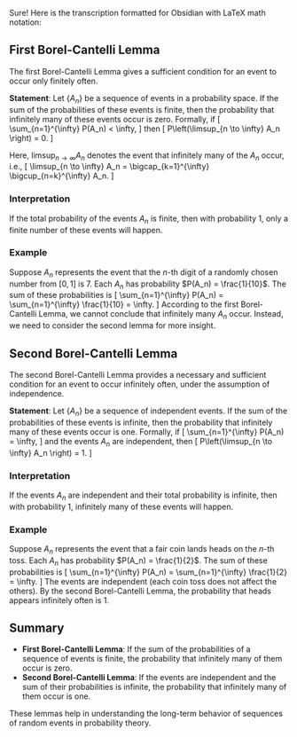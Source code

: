 Sure! Here is the transcription formatted for Obsidian with LaTeX math notation:


## First Borel-Cantelli Lemma

The first Borel-Cantelli Lemma gives a sufficient condition for an event to occur only finitely often.

**Statement**:
Let $\{A_n\}$ be a sequence of events in a probability space. If the sum of the probabilities of these events is finite, then the probability that infinitely many of these events occur is zero. Formally, if
\[ \sum_{n=1}^{\infty} P(A_n) < \infty, \]
then
\[ P\left(\limsup_{n \to \infty} A_n \right) = 0. \]

Here, $\limsup_{n \to \infty} A_n$ denotes the event that infinitely many of the $A_n$ occur, i.e.,
\[ \limsup_{n \to \infty} A_n = \bigcap_{k=1}^{\infty} \bigcup_{n=k}^{\infty} A_n. \]

### Interpretation
If the total probability of the events $A_n$ is finite, then with probability 1, only a finite number of these events will happen.

### Example
Suppose $A_n$ represents the event that the $n$-th digit of a randomly chosen number from $[0, 1]$ is 7. Each $A_n$ has probability $P(A_n) = \frac{1}{10}$. The sum of these probabilities is
\[ \sum_{n=1}^{\infty} P(A_n) = \sum_{n=1}^{\infty} \frac{1}{10} = \infty. \]
According to the first Borel-Cantelli Lemma, we cannot conclude that infinitely many $A_n$ occur. Instead, we need to consider the second lemma for more insight.

## Second Borel-Cantelli Lemma

The second Borel-Cantelli Lemma provides a necessary and sufficient condition for an event to occur infinitely often, under the assumption of independence.

**Statement**:
Let $\{A_n\}$ be a sequence of independent events. If the sum of the probabilities of these events is infinite, then the probability that infinitely many of these events occur is one. Formally, if
\[ \sum_{n=1}^{\infty} P(A_n) = \infty, \]
and the events $A_n$ are independent, then
\[ P\left(\limsup_{n \to \infty} A_n \right) = 1. \]

### Interpretation
If the events $A_n$ are independent and their total probability is infinite, then with probability 1, infinitely many of these events will happen.

### Example
Suppose $A_n$ represents the event that a fair coin lands heads on the $n$-th toss. Each $A_n$ has probability $P(A_n) = \frac{1}{2}$. The sum of these probabilities is
\[ \sum_{n=1}^{\infty} P(A_n) = \sum_{n=1}^{\infty} \frac{1}{2} = \infty. \]
The events are independent (each coin toss does not affect the others). By the second Borel-Cantelli Lemma, the probability that heads appears infinitely often is 1.

## Summary
- **First Borel-Cantelli Lemma**: If the sum of the probabilities of a sequence of events is finite, the probability that infinitely many of them occur is zero.
- **Second Borel-Cantelli Lemma**: If the events are independent and the sum of their probabilities is infinite, the probability that infinitely many of them occur is one.

These lemmas help in understanding the long-term behavior of sequences of random events in probability theory.
